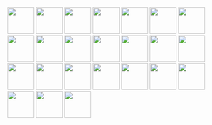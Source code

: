 <img height=60 src="https://user-images.githubusercontent.com/23739434/75371874-739eb480-58bf-11ea-9845-57293877c026.png">

<img height=60 src="https://user-images.githubusercontent.com/23739434/75371981-a648ad00-58bf-11ea-80cb-1f00cc1e343a.png">

<img height=60 src="https://user-images.githubusercontent.com/23739434/75372008-b1034200-58bf-11ea-92db-0fc94aad8671.png">

<img height=60 src="https://user-images.githubusercontent.com/23739434/75372028-b95b7d00-58bf-11ea-9d55-4b1e965d4f35.png">

<img height=60 src="https://user-images.githubusercontent.com/23739434/75371876-74374b00-58bf-11ea-8a27-cd8ce0b3687c.png">

<img height=60 src="https://user-images.githubusercontent.com/23739434/75371983-a6e14380-58bf-11ea-9752-1ca743ac460b.png">

<img height=60 src="https://user-images.githubusercontent.com/23739434/75372010-b19bd880-58bf-11ea-9da0-110af45e9b86.png">

<img height=60 src="https://user-images.githubusercontent.com/23739434/75372030-b95b7d00-58bf-11ea-9999-d39e633bf751.png">

<img height=60 src="https://user-images.githubusercontent.com/23739434/75371877-74374b00-58bf-11ea-8ae0-1b5fed724969.png">

<img height=60 src="https://user-images.githubusercontent.com/23739434/75371984-a6e14380-58bf-11ea-9b43-284c3e6d9ada.png">

<img height=60 src="https://user-images.githubusercontent.com/23739434/75372012-b19bd880-58bf-11ea-9f59-30ea2a09fc3c.png">

<img height=60 src="https://user-images.githubusercontent.com/23739434/75372032-b9f41380-58bf-11ea-85ca-414b58b5e06e.png">

<img height=60 src="https://user-images.githubusercontent.com/23739434/75371879-74cfe180-58bf-11ea-8771-74c004cee584.png">

<img height=60 src="https://user-images.githubusercontent.com/23739434/75371987-a779da00-58bf-11ea-8f8d-e377a1ceb7aa.png">

<img height=60 src="https://user-images.githubusercontent.com/23739434/75372014-b19bd880-58bf-11ea-81e1-67d190c6527a.png">

<img height=60 src="https://user-images.githubusercontent.com/23739434/75372035-b9f41380-58bf-11ea-8483-fd1977860d72.png">

<img height=60 src="https://user-images.githubusercontent.com/23739434/75371882-74cfe180-58bf-11ea-8c87-60a05586e726.png">

<img height=60 src="https://user-images.githubusercontent.com/23739434/75371988-a779da00-58bf-11ea-9b5c-a723431be5e7.png">

<img height=60 src="https://user-images.githubusercontent.com/23739434/75372015-b2346f00-58bf-11ea-9380-049f4a72fc1a.png">

<img height=60 src="https://user-images.githubusercontent.com/23739434/75372036-ba8caa00-58bf-11ea-9a32-36b9e5a8d6da.png">

<img height=60 src="https://user-images.githubusercontent.com/23739434/75371883-74cfe180-58bf-11ea-85dd-984af4cf4e28.png">

<img height=60 src="https://user-images.githubusercontent.com/23739434/75371990-a779da00-58bf-11ea-8dbf-a74f175b081a.png">

<img height=60 src="https://user-images.githubusercontent.com/23739434/75372016-b2346f00-58bf-11ea-9364-73a827c41f1d.png">

<img height=60 src="https://user-images.githubusercontent.com/23739434/75372037-ba8caa00-58bf-11ea-84cd-2b5eb692e93b.png">
